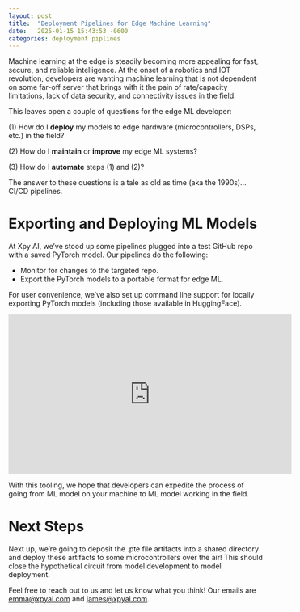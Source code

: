 ```yaml
---
layout: post
title:  "Deployment Pipelines for Edge Machine Learning"
date:   2025-01-15 15:43:53 -0600
categories: deployment piplines
---
```


Machine learning at the edge is steadily becoming more appealing for fast, secure, and reliable intelligence. At the onset of a robotics and IOT revolution, developers are wanting machine learning that is not dependent on some far-off server that brings with it the pain of rate/capacity limitations, lack of data security, and connectivity issues in the field.

This leaves open a couple of questions for the edge ML developer:

(1) How do I **deploy** my models to edge hardware (microcontrollers, DSPs, etc.) in the field?

(2) How do I **maintain** or **improve** my edge ML systems?

(3) How do I **automate** steps (1) and (2)?

The answer to these questions is a tale as old as time (aka the 1990s)…CI/CD pipelines.

# Exporting and Deploying ML Models
At Xpy AI, we’ve stood up some pipelines plugged into a test GitHub repo with a saved PyTorch model. Our pipelines do the following:

- Monitor for changes to the targeted repo.
- Export the PyTorch models to a portable format for edge ML.

For user convenience, we’ve also set up command line support for locally exporting PyTorch models (including those available in HuggingFace).

<div class="iframe-container">
<iframe width="560" height="315" src="https://www.youtube.com/embed/j8MpxPbPYBc?si=HSj4xkmqDUhItAs5" title="YouTube video player" frameborder="0" allow="accelerometer; autoplay; clipboard-write; encrypted-media; gyroscope; picture-in-picture; web-share" referrerpolicy="strict-origin-when-cross-origin" allowfullscreen></iframe>
</div>
<style>
  .iframe-container{
    text-align:center;
  }
</style>


With this tooling, we hope that developers can expedite the process of going from ML model on your machine to ML model working in the field.

# Next Steps
Next up, we’re going to deposit the .pte file artifacts into a shared directory and deploy these artifacts to some microcontrollers over the air! This should close the hypothetical circuit from model development to model deployment.

Feel free to reach out to us and let us know what you think! Our emails are [emma@xpyai.com](mailto:emma@xpyai.com) and [james@xpyai.com](mailto:james@xpyai.com).
